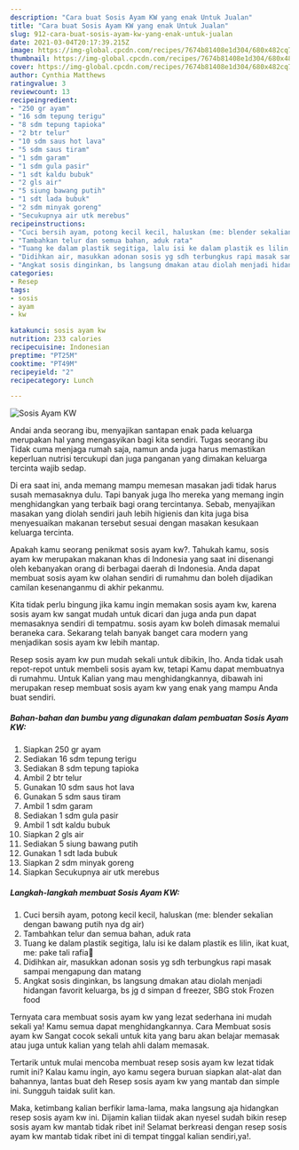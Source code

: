 ```yaml
---
description: "Cara buat Sosis Ayam KW yang enak Untuk Jualan"
title: "Cara buat Sosis Ayam KW yang enak Untuk Jualan"
slug: 912-cara-buat-sosis-ayam-kw-yang-enak-untuk-jualan
date: 2021-03-04T20:17:39.215Z
image: https://img-global.cpcdn.com/recipes/7674b81408e1d304/680x482cq70/sosis-ayam-kw-foto-resep-utama.jpg
thumbnail: https://img-global.cpcdn.com/recipes/7674b81408e1d304/680x482cq70/sosis-ayam-kw-foto-resep-utama.jpg
cover: https://img-global.cpcdn.com/recipes/7674b81408e1d304/680x482cq70/sosis-ayam-kw-foto-resep-utama.jpg
author: Cynthia Matthews
ratingvalue: 3
reviewcount: 13
recipeingredient:
- "250 gr ayam"
- "16 sdm tepung terigu"
- "8 sdm tepung tapioka"
- "2 btr telur"
- "10 sdm saus hot lava"
- "5 sdm saus tiram"
- "1 sdm garam"
- "1 sdm gula pasir"
- "1 sdt kaldu bubuk"
- "2 gls air"
- "5 siung bawang putih"
- "1 sdt lada bubuk"
- "2 sdm minyak goreng"
- "Secukupnya air utk merebus"
recipeinstructions:
- "Cuci bersih ayam, potong kecil kecil, haluskan (me: blender sekalian dengan bawang putih nya dg air)"
- "Tambahkan telur dan semua bahan, aduk rata"
- "Tuang ke dalam plastik segitiga, lalu isi ke dalam plastik es lilin, ikat kuat, me: pake tali rafia🤭"
- "Didihkan air, masukkan adonan sosis yg sdh terbungkus rapi masak sampai mengapung dan matang"
- "Angkat sosis dinginkan, bs langsung dmakan atau diolah menjadi hidangan favorit keluarga, bs jg d simpan d freezer, SBG stok Frozen food"
categories:
- Resep
tags:
- sosis
- ayam
- kw

katakunci: sosis ayam kw 
nutrition: 233 calories
recipecuisine: Indonesian
preptime: "PT25M"
cooktime: "PT49M"
recipeyield: "2"
recipecategory: Lunch

---
```



![Sosis Ayam KW](https://img-global.cpcdn.com/recipes/7674b81408e1d304/680x482cq70/sosis-ayam-kw-foto-resep-utama.jpg)

Andai anda seorang ibu, menyajikan santapan enak pada keluarga merupakan hal yang mengasyikan bagi kita sendiri. Tugas seorang ibu Tidak cuma menjaga rumah saja, namun anda juga harus memastikan keperluan nutrisi tercukupi dan juga panganan yang dimakan keluarga tercinta wajib sedap.

Di era  saat ini, anda memang mampu memesan masakan jadi tidak harus susah memasaknya dulu. Tapi banyak juga lho mereka yang memang ingin menghidangkan yang terbaik bagi orang tercintanya. Sebab, menyajikan masakan yang diolah sendiri jauh lebih higienis dan kita juga bisa menyesuaikan makanan tersebut sesuai dengan masakan kesukaan keluarga tercinta. 



Apakah kamu seorang penikmat sosis ayam kw?. Tahukah kamu, sosis ayam kw merupakan makanan khas di Indonesia yang saat ini disenangi oleh kebanyakan orang di berbagai daerah di Indonesia. Anda dapat membuat sosis ayam kw olahan sendiri di rumahmu dan boleh dijadikan camilan kesenanganmu di akhir pekanmu.

Kita tidak perlu bingung jika kamu ingin memakan sosis ayam kw, karena sosis ayam kw sangat mudah untuk dicari dan juga anda pun dapat memasaknya sendiri di tempatmu. sosis ayam kw boleh dimasak memalui beraneka cara. Sekarang telah banyak banget cara modern yang menjadikan sosis ayam kw lebih mantap.

Resep sosis ayam kw pun mudah sekali untuk dibikin, lho. Anda tidak usah repot-repot untuk membeli sosis ayam kw, tetapi Kamu dapat membuatnya di rumahmu. Untuk Kalian yang mau menghidangkannya, dibawah ini merupakan resep membuat sosis ayam kw yang enak yang mampu Anda buat sendiri.

<!--inarticleads1-->

##### Bahan-bahan dan bumbu yang digunakan dalam pembuatan Sosis Ayam KW:

1. Siapkan 250 gr ayam
1. Sediakan 16 sdm tepung terigu
1. Sediakan 8 sdm tepung tapioka
1. Ambil 2 btr telur
1. Gunakan 10 sdm saus hot lava
1. Gunakan 5 sdm saus tiram
1. Ambil 1 sdm garam
1. Sediakan 1 sdm gula pasir
1. Ambil 1 sdt kaldu bubuk
1. Siapkan 2 gls air
1. Sediakan 5 siung bawang putih
1. Gunakan 1 sdt lada bubuk
1. Siapkan 2 sdm minyak goreng
1. Siapkan Secukupnya air utk merebus




<!--inarticleads2-->

##### Langkah-langkah membuat Sosis Ayam KW:

1. Cuci bersih ayam, potong kecil kecil, haluskan (me: blender sekalian dengan bawang putih nya dg air)
1. Tambahkan telur dan semua bahan, aduk rata
1. Tuang ke dalam plastik segitiga, lalu isi ke dalam plastik es lilin, ikat kuat, me: pake tali rafia🤭
1. Didihkan air, masukkan adonan sosis yg sdh terbungkus rapi masak sampai mengapung dan matang
1. Angkat sosis dinginkan, bs langsung dmakan atau diolah menjadi hidangan favorit keluarga, bs jg d simpan d freezer, SBG stok Frozen food




Ternyata cara membuat sosis ayam kw yang lezat sederhana ini mudah sekali ya! Kamu semua dapat menghidangkannya. Cara Membuat sosis ayam kw Sangat cocok sekali untuk kita yang baru akan belajar memasak atau juga untuk kalian yang telah ahli dalam memasak.

Tertarik untuk mulai mencoba membuat resep sosis ayam kw lezat tidak rumit ini? Kalau kamu ingin, ayo kamu segera buruan siapkan alat-alat dan bahannya, lantas buat deh Resep sosis ayam kw yang mantab dan simple ini. Sungguh taidak sulit kan. 

Maka, ketimbang kalian berfikir lama-lama, maka langsung aja hidangkan resep sosis ayam kw ini. Dijamin kalian tiidak akan nyesel sudah bikin resep sosis ayam kw mantab tidak ribet ini! Selamat berkreasi dengan resep sosis ayam kw mantab tidak ribet ini di tempat tinggal kalian sendiri,ya!.


